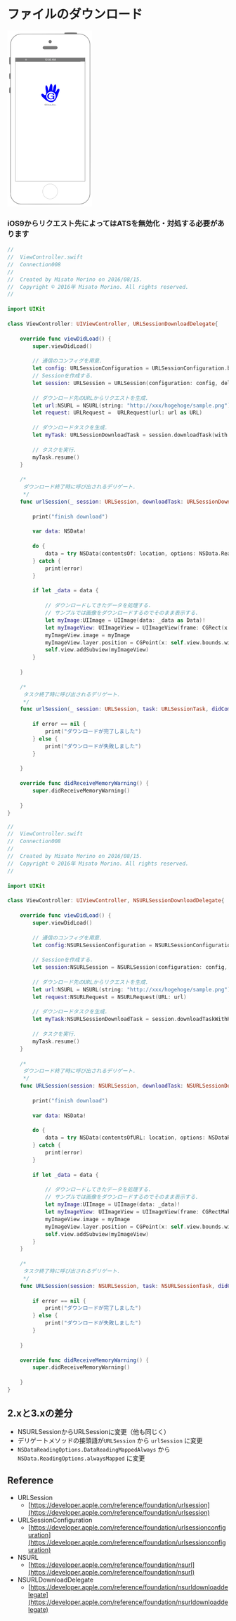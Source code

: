 # ファイルのダウンロード

![Preview connection008](./img/Connection008.png)

### iOS9からリクエスト先によってはATSを無効化・対処する必要があります

```swift fct_label="Swift 4.x/Swift 3.x"
//
//  ViewController.swift
//  Connection008
//
//  Created by Misato Morino on 2016/08/15.
//  Copyright © 2016年 Misato Morino. All rights reserved.
//

import UIKit

class ViewController: UIViewController, URLSessionDownloadDelegate{
    
    override func viewDidLoad() {
        super.viewDidLoad()
        
        // 通信のコンフィグを用意.
        let config: URLSessionConfiguration = URLSessionConfiguration.background(withIdentifier: "backgroundSession") 
        // Sessionを作成する.
        let session: URLSession = URLSession(configuration: config, delegate: self, delegateQueue: nil)
        
        // ダウンロード先のURLからリクエストを生成.
        let url:NSURL = NSURL(string: "http://xxx/hogehoge/sample.png")!
        let request: URLRequest =  URLRequest(url: url as URL)
        
        // ダウンロードタスクを生成.
        let myTask: URLSessionDownloadTask = session.downloadTask(with: request)
        
        // タスクを実行.
        myTask.resume()
    }
    
    /*
     ダウンロード終了時に呼び出されるデリゲート.
     */
    func urlSession(_ session: URLSession, downloadTask: URLSessionDownloadTask, didFinishDownloadingTo location: URL) {
        
        print("finish download")
        
        var data: NSData!
        
        do {
            data = try NSData(contentsOf: location, options: NSData.ReadingOptions.alwaysMapped)
        } catch {
            print(error)
        }
        
        if let _data = data {
            
            // ダウンロードしてきたデータを処理する.
            // サンプルでは画像をダウンロードするのでそのまま表示する.
            let myImage:UIImage = UIImage(data: _data as Data)!
            let myImageView: UIImageView = UIImageView(frame: CGRect(x: 0, y: 0, width: 100, height: 120))
            myImageView.image = myImage
            myImageView.layer.position = CGPoint(x: self.view.bounds.width/2, y: 200.0)
            self.view.addSubview(myImageView)
        }
        
    }
    
    /*
     タスク終了時に呼び出されるデリゲート.
     */
    func urlSession(_ session: URLSession, task: URLSessionTask, didCompleteWithError error: Error?) {
        
        if error == nil {
            print("ダウンロードが完了しました")
        } else {
            print("ダウンロードが失敗しました")
        }
        
    }

    override func didReceiveMemoryWarning() {
        super.didReceiveMemoryWarning()
        
    }
}
```

```swift fct_label="Swift 2.3"
//
//  ViewController.swift
//  Connection008
//
//  Created by Misato Morino on 2016/08/15.
//  Copyright © 2016年 Misato Morino. All rights reserved.
//

import UIKit

class ViewController: UIViewController, NSURLSessionDownloadDelegate{
    
    override func viewDidLoad() {
        super.viewDidLoad()
        
        // 通信のコンフィグを用意.
        let config:NSURLSessionConfiguration = NSURLSessionConfiguration.backgroundSessionConfigurationWithIdentifier("backgroundSession")
        
        // Sessionを作成する.
        let session:NSURLSession = NSURLSession(configuration: config, delegate: self, delegateQueue: nil)
        
        // ダウンロード先のURLからリクエストを生成.
        let url:NSURL = NSURL(string: "http://xxx/hogehoge/sample.png")!
        let request:NSURLRequest = NSURLRequest(URL: url)
        
        // ダウンロードタスクを生成.
        let myTask:NSURLSessionDownloadTask = session.downloadTaskWithRequest(request)
        
        // タスクを実行.
        myTask.resume()
    }
    
    /*
     ダウンロード終了時に呼び出されるデリゲート.
     */
    func URLSession(session: NSURLSession, downloadTask: NSURLSessionDownloadTask, didFinishDownloadingToURL location: NSURL) {
        
        print("finish download")
        
        var data: NSData!
        
        do {
            data = try NSData(contentsOfURL: location, options: NSDataReadingOptions.DataReadingMappedAlways)
        } catch {
            print(error)
        }
        
        if let _data = data {
            
            // ダウンロードしてきたデータを処理する.
            // サンプルでは画像をダウンロードするのでそのまま表示する.
            let myImage:UIImage = UIImage(data: _data)!
            let myImageView: UIImageView = UIImageView(frame: CGRectMake(0,0,100,120))
            myImageView.image = myImage
            myImageView.layer.position = CGPoint(x: self.view.bounds.width/2, y: 200.0)
            self.view.addSubview(myImageView)
        }
    }
    
    /*
     タスク終了時に呼び出されるデリゲート.
     */
    func URLSession(session: NSURLSession, task: NSURLSessionTask, didCompleteWithError error: NSError?) {
        
        if error == nil {
            print("ダウンロードが完了しました")
        } else {
            print("ダウンロードが失敗しました")
        }
        
    }
    
    override func didReceiveMemoryWarning() {
        super.didReceiveMemoryWarning()
        
    }
}
```

## 2.xと3.xの差分

* NSURLSessionからURLSessionに変更（他も同じく）
* デリゲートメソッドの接頭語が```URLSession``` から ```urlSession``` に変更
* ```NSDataReadingOptions.DataReadingMappedAlways``` から ```NSData.ReadingOptions.alwaysMapped``` に変更

## Reference

* URLSession
	* [https://developer.apple.com/reference/foundation/urlsession](https://developer.apple.com/reference/foundation/urlsession)
* URLSessionConfiguration
    * [https://developer.apple.com/reference/foundation/urlsessionconfiguration](https://developer.apple.com/reference/foundation/urlsessionconfiguration)
* NSURL
    * [https://developer.apple.com/reference/foundation/nsurl](https://developer.apple.com/reference/foundation/nsurl)
* NSURLDownloadDelegate
    * [https://developer.apple.com/reference/foundation/nsurldownloaddelegate](https://developer.apple.com/reference/foundation/nsurldownloaddelegate)
